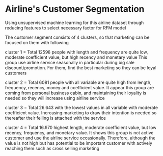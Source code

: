 # Airline's Customer Segmentation

Using unsupervised machine learning for this airline dataset through reducing features to select necessary factor for RFM model 

The customer segment consists of 4 clusters, so that marketing can be focused on them with following 

cluster 1 = Total 12598 people with length and frequency are quite low, moderate coefficient value, but high recency and monetary value This group use airline service seasonally in particular during big sale discount/promotion. For them, find the best marketing so they can be loyal customers

cluster 2 = Total 6081 people with all variable are quite high from length, frequency, recency, money and coefficient value. It appear this group are coming from personal business cabin, and maintaining their loyality is needed so they will increase using airline service

cluster 3 = Total 26.643 with the lowest values in all variable with moderate coefficient value. Increasing marketing to draw their intention is needed so thereafter their felling is attached with the service

cluster 4 = Total 16.970 highest length, moderate coefficient value, but low recency, frequency, and monetary value. It shows this group is not active customer and use the airline service occasionally. Therefore, although the value is not high but has potential to be important customer with actively reaching them such as cross selling marketing
